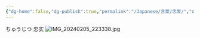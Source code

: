 ```yaml
---
{"dg-home":false,"dg-publish":true,"permalink":"/Japanese/言葉/忠実/","dgPassFrontmatter":true}
---
```



ちゅうじつ
 忠实
![IMG_20240205_223338.jpg](/img/user/998%20resources/%E8%91%AC%E9%80%81%E3%81%AE%E3%83%95%E3%83%AA%E3%83%BC%E3%83%AC%E3%83%B3/IMG_20240205_223338.jpg)